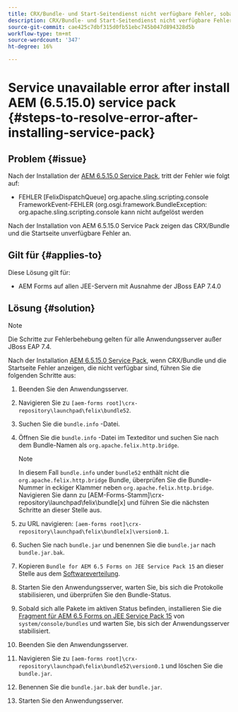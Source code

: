 ```yaml
---
title: CRX/Bundle- und Start-Seitendienst nicht verfügbare Fehler, sobald das neueste Service Pack 6.5.15.0 installiert ist
description: CRX/Bundle- und Start-Seitendienst nicht verfügbare Fehler, sobald das neueste Service Pack 6.5.15.0 installiert ist
source-git-commit: cae425c7dbf315d0fb51ebc745b047d894328d5b
workflow-type: tm+mt
source-wordcount: '347'
ht-degree: 16%

---
```



# Service unavailable error after install AEM (6.5.15.0) service pack {#steps-to-resolve-error-after-installing-service-pack}

## Problem {#issue}

Nach der Installation der [AEM 6.5.15.0 Service Pack](https://experience.adobe.com/#/downloads/content/software-distribution/en/aem.html?package=/content/software-distribution/en/details.html/content/dam/aem/public/adobe/packages/cq650/servicepack/aem-service-pkg-6.5.15.0.zip), tritt der Fehler wie folgt auf:
* FEHLER [FelixDispatchQueue] org.apache.sling.scripting.console FrameworkEvent-FEHLER (org.osgi.framework.BundleException: org.apache.sling.scripting.console kann nicht aufgelöst werden

Nach der Installation von AEM 6.5.15.0 Service Pack zeigen das CRX/Bundle und die Startseite unverfügbare Fehler an.

## Gilt für {#applies-to}

Diese Lösung gilt für:
* AEM Forms auf allen JEE-Servern mit Ausnahme der JBoss EAP 7.4.0

## Lösung {#solution}

>[!NOTE]
>
>Die Schritte zur Fehlerbehebung gelten für alle Anwendungsserver außer JBoss EAP 7.4.

Nach der Installation [AEM 6.5.15.0 Service Pack](https://experience.adobe.com/#/downloads/content/software-distribution/en/aem.html?package=/content/software-distribution/en/details.html/content/dam/aem/public/adobe/packages/cq650/servicepack/aem-service-pkg-6.5.15.0.zip), wenn CRX/Bundle und die Startseite Fehler anzeigen, die nicht verfügbar sind, führen Sie die folgenden Schritte aus:

1. Beenden Sie den Anwendungsserver.
1. Navigieren Sie zu `[aem-forms root]\crx-repository\launchpad\felix\bundle52`.
1. Suchen Sie die `bundle.info` -Datei.
1. Öffnen Sie die `bundle.info` -Datei im Texteditor und suchen Sie nach dem Bundle-Namen als `org.apache.felix.http.bridge`.

   >[!NOTE]
   >
   >In diesem Fall `bundle.info` under `bundle52` enthält nicht die `org.apache.felix.http.bridge` Bundle, überprüfen Sie die Bundle-Nummer in eckiger Klammer neben `org.apache.felix.http.bridge`. Navigieren Sie dann zu [AEM-Forms-Stamm]\crx-repository\launchpad\felix\bundle[x] und führen Sie die nächsten Schritte an dieser Stelle aus.

1. zu URL navigieren: `[aem-forms root]\crx-repository\launchpad\felix\bundle[x]\version0.1`.
1. Suchen Sie nach `bundle.jar` und benennen Sie die `bundle.jar` nach `bundle.jar.bak`.
1. Kopieren `Bundle for AEM 6.5 Forms on JEE Service Pack 15` an dieser Stelle aus dem [Softwareverteilung](https://experience.adobe.com/#/downloads/content/software-distribution/en/aem.html?package=/content/software-distribution/en/details.html/content/dam/aem/public/adobe/packages/cq650/featurepack/bundle.jar).
1. Starten Sie den Anwendungsserver, warten Sie, bis sich die Protokolle stabilisieren, und überprüfen Sie den Bundle-Status.
1. Sobald sich alle Pakete im aktiven Status befinden, installieren Sie die [Fragment für AEM 6.5 Forms on JEE Service Pack 15](https://experience.adobe.com/#/downloads/content/software-distribution/en/aem.html?package=/content/software-distribution/en/details.html/content/dam/aem/public/adobe/packages/cq650/featurepack/org.apache.felix.http.servlet-api-1.2.0_fragment_full.jar) von `system/console/bundles` und warten Sie, bis sich der Anwendungsserver stabilisiert.
1. Beenden Sie den Anwendungsserver.
1. Navigieren Sie zu `[aem-forms root]\crx-repository\launchpad\felix\bundle52\version0.1` und löschen Sie die `bundle.jar`.
1. Benennen Sie die `bundle.jar.bak` der `bundle.jar`.
1. Starten Sie den Anwendungsserver.